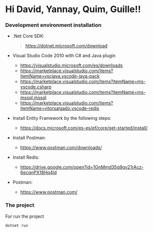 # Hi David, Yannay, Quim, Guille!! 

### Development environment installation
  - .Net Core SDK: 
    > https://dotnet.microsoft.com/download

  - Visual Studio Code 2010 with C# and Java plugin
    * https://visualstudio.microsoft.com/es/downloads
    * https://marketplace.visualstudio.com/items?itemName=vscjava.vscode-java-pack
    * https://marketplace.visualstudio.com/items?itemName=ms-vscode.csharp
    * https://marketplace.visualstudio.com/items?itemName=ms-mssql.mssql
    * https://marketplace.visualstudio.com/items?itemName=vitorsalgado.vscode-redis
  
  - Install Entity Framework by the following steps:
    * https://docs.microsoft.com/es-es/ef/core/get-started/install/
  
  - Install Postman:
    * https://www.postman.com/downloads/

  - Install Redis:
    * https://drive.google.com/open?id=1GnMmd35q9qv21rAcz-6ecqnPX18Hq4ld
  - Postman:
    * https://www.postman.com/
### The project
For run the project
```sh
dotnet run
```

